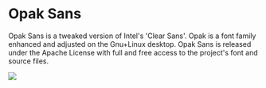 Opak Sans
============

Opak Sans is a tweaked version of Intel's 'Clear Sans'. Opak is a font family enhanced and adjusted on the Gnu+Linux desktop. Opak Sans is released under the Apache License with full and free access to the project's font and source files.

![](https://lh6.googleusercontent.com/-D3V7y9OPyf8/Uyo6_Ew6TvI/AAAAAAAAJMQ/xcl2C1-oUW0/w2094-h236-no/opak-1.png)
